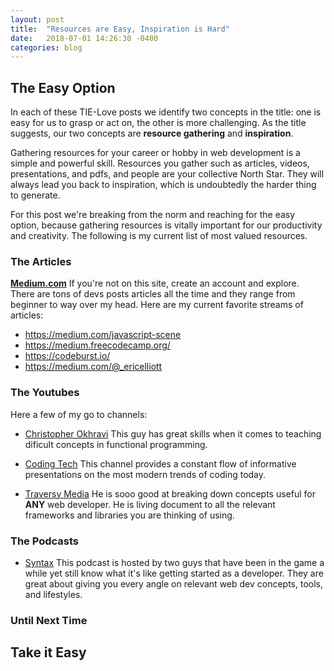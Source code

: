 ```yaml
---
layout: post
title:  "Resources are Easy, Inspiration is Hard"
date:   2018-07-01 14:26:30 -0400
categories: blog
---
```


## The Easy Option

In each of these TIE-Love posts we identify two concepts in the title: one is easy for us to grasp or act on, the other is more challenging. As the title suggests, our two concepts are **resource gathering** and **inspiration**.

Gathering resources for your career or hobby in web development is a simple and powerful skill. Resources you gather such as articles, videos, presentations, and pdfs, and people are your collective North Star. They will always lead you back to inspiration, which is undoubtedly the harder thing to generate.

For this post we're breaking from the norm and reaching for the easy option, because gathering resources is vitally important for our productivity and creativity. The following is my current list of most valued resources.

### The Articles

[**Medium.com**](https://medium.com/)
If you're not on this site, create an account and explore. There are tons of devs posts articles all the time and they range from beginner to way over my head.
Here are my current favorite streams of articles:
- https://medium.com/javascript-scene
- https://medium.freecodecamp.org/
- https://codeburst.io/
- https://medium.com/@_ericelliott

### The Youtubes

Here a few of my go to channels:

- [Christopher Okhravi](https://www.youtube.com/channel/UCbF-4yQQAWw-UnuCd2Azfzg)
This guy has great skills when it comes to teaching dificult concepts in functional programming.

- [Coding Tech](https://www.youtube.com/channel/UCtxCXg-UvSnTKPOzLH4wJaQ)
This channel provides a constant flow of informative presentations on the most modern trends of coding today.

- [Traversy Media](https://www.youtube.com/channel/UC29ju8bIPH5as8OGnQzwJyA)
He is sooo good at breaking down concepts useful for **ANY** web developer. He is living document to all the relevant frameworks and libraries you are thinking of using.

### The Podcasts

- [Syntax](https://syntax.fm/)
This podcast is hosted by two guys that have been in the game a while yet still know what it's like getting started as a developer. They are great about giving you every angle on relevant web dev concepts, tools, and lifestyles.

### Until Next Time

## Take it Easy
